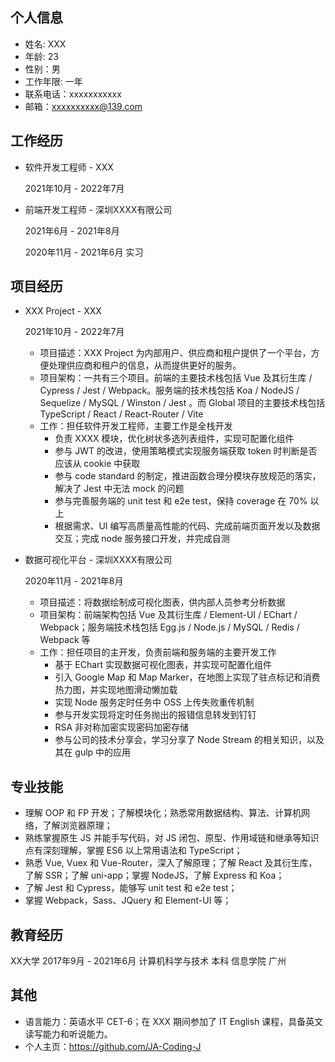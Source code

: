 ## 个人信息

- 姓名: XXX
- 年龄: 23
- 性别：男
- 工作年限: 一年
- 联系电话：xxxxxxxxxxx
- 邮箱：xxxxxxxxxx@139.com

## 工作经历

- 软件开发工程师 - XXX
  
  2021年10月 - 2022年7月

- 前端开发工程师 - 深圳XXXX有限公司
  
  2021年6月 - 2021年8月

  2020年11月 - 2021年6月 实习

## 项目经历

- XXX Project - XXX
  
  2021年10月 - 2022年7月

  - 项目描述：XXX Project 为内部用户、供应商和租户提供了一个平台，方便处理供应商和租户的信息，从而提供更好的服务。
  - 项目架构：一共有三个项目。前端的主要技术栈包括 Vue 及其衍生库 / Cypress / Jest / Webpack。服务端的技术栈包括 Koa / 	NodeJS / Sequelize / MySQL / Winston / Jest 。而 Global 项目的主要技术栈包括 TypeScript / React / React-Router / 	Vite
  - 工作：担任软件开发工程师，主要工作是全栈开发
    - 负责 XXXX 模块，优化树状多选列表组件，实现可配置化组件
    - 参与 JWT 的改进，使用策略模式实现服务端获取 token 时判断是否应该从 cookie 中获取
    - 参与 code standard 的制定，推进函数合理分模块存放规范的落实，解决了 Jest 中无法 mock 的问题
    - 参与完善服务端的 unit test 和 e2e test，保持 coverage 在 70% 以上
    - 根据需求、UI 编写高质量高性能的代码、完成前端页面开发以及数据交互；完成 node 服务接口开发，并完成自测
  
- 数据可视化平台 - 深圳XXXX有限公司	 

  2020年11月 - 2021年8月
  - 项目描述：将数据绘制成可视化图表，供内部人员参考分析数据
  - 项目架构：前端架构包括 Vue 及其衍生库 / Element-UI / EChart / Webpack；服务端技术栈包括 Egg.js / Node.js / MySQL / 	Redis / Webpack 等
  - 工作：担任项目的主开发，负责前端和服务端的主要开发工作
    - 基于 EChart 实现数据可视化图表，并实现可配置化组件
    - 引入 Google Map 和 Map Marker，在地图上实现了驻点标记和消费热力图，并实现地图滑动懒加载
    - 实现 Node 服务定时任务中 OSS 上传失败重传机制
    - 参与开发实现将定时任务抛出的报错信息转发到钉钉
    - RSA 非对称加密实现密码加密存储
    - 参与公司的技术分享会，学习分享了 Node Stream 的相关知识，以及其在 gulp 中的应用


## 专业技能
- 理解 OOP 和 FP 开发；了解模块化；熟悉常用数据结构、算法、计算机网络，了解浏览器原理；
- 熟练掌握原生 JS 并能手写代码，对 JS 闭包、原型、作用域链和继承等知识点有深刻理解，掌握 ES6 以上常用语法和 TypeScript；
- 熟悉 Vue, Vuex 和 Vue-Router，深入了解原理；了解 React 及其衍生库，了解 SSR；了解 uni-app；掌握 NodeJS，了解 Express 和 Koa；
- 了解 Jest 和 Cypress，能够写 unit test 和 e2e test；
- 掌握 Webpack，Sass、JQuery 和 Element-UI 等；
## 教育经历

  XX大学	2017年9月 - 2021年6月
计算机科学与技术 本科 信息学院	广州

## 其他

- 语言能力：英语水平 CET-6；在 XXX 期间参加了 IT English 课程，具备英文读写能力和听说能力。
- 个人主页：https://github.com/JA-Coding-J